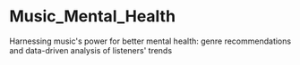 # Music_Mental_Health
Harnessing music's power for better mental health: genre recommendations and data-driven analysis of listeners' trends
